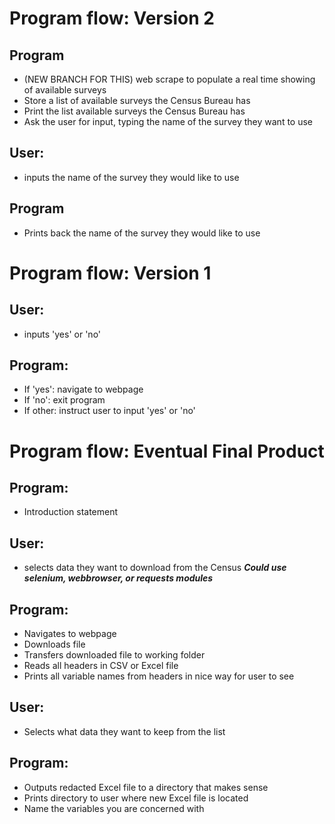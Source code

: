 # <b>Program flow: Version 2</b>

## <b>Program</b>
 * (NEW BRANCH FOR THIS) web scrape to populate a real time showing of available surveys
 * Store a list of available surveys the Census Bureau has
 * Print the list available surveys the Census Bureau has
 * Ask the user for input, typing the name of the survey they want to use

## <b>User:</b>
 * inputs the name of the survey they would like to use

## <b>Program</b>
 * Prints back the name of the survey they would like to use

# <b>Program flow: Version 1</b>

## <b>User:</b>
 * inputs 'yes' or 'no'

## <b>Program:</b>
 * If 'yes': navigate to webpage
 * If 'no': exit program
 * If other: instruct user to input 'yes' or 'no'

# <b>Program flow: Eventual Final Product</b>

## <b>Program:</b>
  * Introduction statement
  
## <b>User:</b>
  * selects data they want to download from the Census
    ***Could use selenium, webbrowser, or requests modules***
    
## <b>Program:</b>
  * Navigates to webpage
  * Downloads file
  * Transfers downloaded file to working folder
  * Reads all headers in CSV or Excel file
  * Prints all variable names from headers in nice way for user to see
  
## <b>User:</b>
  * Selects what data they want to keep from the list
  
## <b>Program:</b>
  * Outputs redacted Excel file to a directory that makes sense
  * Prints directory to user where new Excel file is located
  * Name the variables you are concerned with

